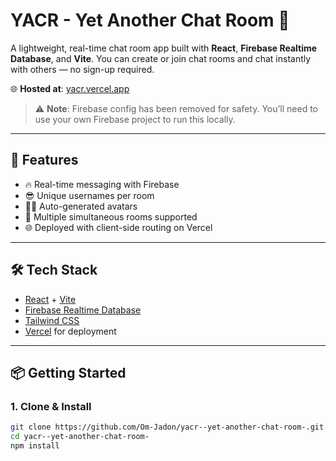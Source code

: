 # YACR - Yet Another Chat Room 💬

A lightweight, real-time chat room app built with **React**, **Firebase Realtime Database**, and **Vite**. You can create or join chat rooms and chat instantly with others — no sign-up required.

🌐 **Hosted at**: [yacr.vercel.app](https://yacr.vercel.app)

> ⚠️ **Note**: Firebase config has been removed for safety. You’ll need to use your own Firebase project to run this locally.

---

## 🚀 Features

- 🔥 Real-time messaging with Firebase
- 😎 Unique usernames per room
- 🧑‍🎨 Auto-generated avatars
- 🔗 Multiple simultaneous rooms supported
- 🌐 Deployed with client-side routing on Vercel

---

## 🛠️ Tech Stack

- [React](https://reactjs.org/) + [Vite](https://vitejs.dev/)
- [Firebase Realtime Database](https://firebase.google.com/products/realtime-database)
- [Tailwind CSS](https://tailwindcss.com/)
- [Vercel](https://vercel.com/) for deployment

---

## 📦 Getting Started

### 1. Clone & Install

```bash
git clone https://github.com/Om-Jadon/yacr--yet-another-chat-room-.git
cd yacr--yet-another-chat-room-
npm install
